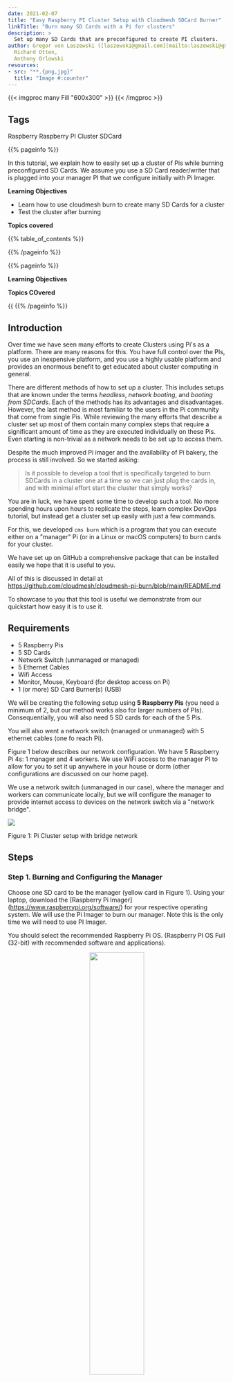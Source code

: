 ```yaml
---
date: 2021-02-07
title: "Easy Raspberry PI Cluster Setup with Cloudmesh SDCard Burner"
linkTitle: "Burn many SD Cards with a Pi for clusters"
description: >
  Set up many SD Cards that are preconfigured to create PI clusters.
author: Gregor von Laszewski ([laszewski@gmail.com](mailto:laszewski@gmail.com), [laszewski.github.io](https://laszewski.github.io)), 
  Richard Otten, 
  Anthony Orlowski
resources:
- src: "**.{png,jpg}"
  title: "Image #:counter"
---
```


{{< imgproc many Fill "600x300" >}}
{{< /imgproc >}}

<!--
## Upload an image

![Many Pi's](many-pis.jpg)
-->

## Tags

Raspberry
Raspberry PI
Cluster
SDCard


{{% pageinfo %}}

In this tutorial, we explain how to easily set up a cluster of Pis
while burning preconfigured SD Cards. We assume you use a SD Card reader/writer that
is plugged into your manager PI that we configure initially with Pi Imager.

**Learning Objectives**

* Learn how to use cloudmesh burn to create many SD Cards for a cluster
* Test the cluster after burning
  
**Topics covered**

{{% table_of_contents %}}

{{% /pageinfo %}}



{{% pageinfo %}}

**Learning Objectives**

**Topics COvered**

{{
{{% /pageinfo %}}

## Introduction

Over time we have seen many efforts to create Clusters using Pi's as a
platform. There are many reasons for this. You have full control over the PIs,
you use an inexpensive platform, and you use a highly usable platform
and provides an enormous benefit to get educated about cluster computing in
general.

There are different methods of how to set up a cluster. This includes setups
that are known under the terms *headless*, *network booting*, and *booting from
SDCards*. Each of the methods has its advantages and disadvantages. However,
the last method is most familiar to the users in the Pi community that come
from single Pis. While reviewing the many efforts that describe a cluster set up
most of them contain many complex steps that require a significant amount of
time as they are executed individually on these Pis. Even starting is
non-trivial as a network needs to be set up to access them. 

Despite the much improved Pi imager and the availability of Pi bakery, the
process is still involved. So we started asking:

> Is it possible to develop a tool that is specifically targeted to burn 
> SDCards in a cluster one at a time so we can just  plug 
> the cards in, and with minimal effort start the cluster that simply works?

You are in luck, we have spent some time to develop such a tool. No more
spending hours upon hours to replicate the steps, learn complex DevOps
tutorial, but instead get a cluster set up easily with just a few commands.

For this, we developed `cms burn` which is a program that you can execute
either on a "manager" Pi (or in a Linux or macOS computers) to burn cards for
your cluster. 

We have set up on GitHub a comprehensive package that can be installed  easily
we hope that it is useful to you.

All of this is discussed in detail at 
<https://github.com/cloudmesh/cloudmesh-pi-burn/blob/main/README.md>

To showcase to you that this tool is useful we demonstrate from our quickstart 
how easy it is to use it.

## Requirements

* 5 Raspberry Pis
* 5 SD Cards
* Network Switch (unmanaged or managed)
* 5 Ethernet Cables
* Wifi Access
* Monitor, Mouse, Keyboard (for desktop access on Pi)
* 1 (or more) SD Card Burner(s) (USB)

We will be creating the following setup using **5 Raspberry Pis** 
(you need a minimum of 2, but our method works also for larger 
numbers of PIs). Consequentially, you will also need 5 SD cards for each of the 5 Pis.

You will also went a network switch (managed or unmanaged) with 5 ethernet cables (one fo reach Pi).

Figure 1 below describes our network configuration. We have 5 Raspberry Pi 4s: 1
manager and 4 workers. We use WiFi access to the manager PI to allow for you to
set it up anywhere in your house or dorm (other configurations are discussed
on our home page).

We use a network switch (unmanaged in our case), where the manager and workers can
communicate locally, but we will configure the manager to provide
internet access to devices on the network switch via a "network
bridge".

![](https://github.com/cloudmesh/cloudmesh-pi-burn/raw/main/images/network-bridge.png)

Figure 1: Pi Cluster setup with bridge network

## Steps

### Step 1. Burning and Configuring the Manager

Choose one SD card to be the manager (yellow card in Figure 1). Using your laptop, download the [Raspberry Pi Imager]
(https://www.raspberrypi.org/software/) for your respective operating system. We will use the Pi Imager to burn our 
manager. Note this is the only time we will need to use PI Imager.

You should select the recommended Raspberry Pi OS. (Raspberry PI OS Full (32-bit) with recommended software and applications).

<center>
<img src="imager-with-options.png" width="50%" />

Figure 2. Pi Imager
</center>

Write to your SD card. Once the process is complete and verified, insert into your manager
Pi. Connect your manager to the peripherals (keyboard, mouse, monitor).

> Note you may also use a headless setup. See [here](https://www.raspberrypi.org/documentation/configuration/wireless/headless.md) for more information on headless setups.

Walk through the initial setup process of the Pi and configure the settings in accordance with your situation. 
We have provided images that depict this process next:

<center>
<img src="setup1.png" width="50%" />

Figure 3. Welcome Page for the Raspberry Pi
</center>



<center>
<img src="setup2.png" width="50%" />

Figure 4. Set country, language, and timezone. Additionally, we recommend you enable "Use US Keyboard".
</center>




<center>
<img src="setup3.png" width="50%" />

Figure 5. Set your password to a strong password.
</center>




<center>
<img src="setup4.png" width="50%" />

Figure 6. Choose your Wifi network.
</center>




<center>
<img src="setup5.png" width="50%" />

Figure 7. The setup prompt will ask you if you wish to update the software. You may do so, or you may skip, as our installation script that we will run will do this for you.

</center>

<center>
<img src="setup6.png" width="50%" />

Figure 8. Setup is now complete.
</center>



### Step 2. Installing Cloudmesh

Now let us install cloudmesh burn, which allows us to burn preconfigured SD
Cards for clusters easily. Open a new terminal window and run the following
command. This will install cloudmesh and upgrade your system if needed.

```
pi@managerpi:~ $ curl -Ls http://cloudmesh.github.io/get/pi | sh -
```

This will set up a python venv on your computer manager Pi. This may take 5-7
minutes as it will update your Pi and install all requirements.

You will want to reboot your Pi after this.

```
pi@managerpi:~ $ sudo reboot
```

### Step 3. Creating our Cluster Inventory

To manage information about our cluster, we will use a Cloudmesh Inventory
file, which comes installed with cloudmesh. This will allow you to easily track
and manage the configuration of your workers.

Let us create an inventory for our cluster as follows:

```
(ENV3) pi@managerpi:~ $ cms inventory create --hostnames="managerpi,worker00[1-4]" --ip="10.1.1.[1-5]"  --inventory=cluster.yaml latest-lite
```

We can list the information in our inventory as follows. Confirm all is as
expected:

```
(ENV3) pi@managerpi:~ $ cms inventory list --inventory=cluster.yaml
inventory list --inventory=cluster.yaml
+-----------+-----------+------+-------------+---------+-------+---------+----------+----------+-----+---------+--------+---------+-------------+-------------------+----------+
| host      | name      | type | tag         | cluster | label | service | services | ip       | dns | project | owners | comment | description | keyfile           | status   |
+-----------+-----------+------+-------------+---------+-------+---------+----------+----------+-----+---------+--------+---------+-------------+-------------------+----------+
| managerpi | managerpi |      | latest-lite | cluster |       | manager |          | 10.1.1.1 |     |         |        |         |             | ~/.ssh/id_rsa.pub | inactive |
| worker001 | worker001 |      | latest-lite | cluster |       | worker  |          | 10.1.1.2 |     |         |        |         |             | ~/.ssh/id_rsa.pub | inactive |
| worker002 | worker002 |      | latest-lite | cluster |       | worker  |          | 10.1.1.3 |     |         |        |         |             | ~/.ssh/id_rsa.pub | inactive |
| worker003 | worker003 |      | latest-lite | cluster |       | worker  |          | 10.1.1.4 |     |         |        |         |             | ~/.ssh/id_rsa.pub | inactive |
| worker004 | worker004 |      | latest-lite | cluster |       | worker  |          | 10.1.1.5 |     |         |        |         |             | ~/.ssh/id_rsa.pub | inactive |
+-----------+-----------+------+-------------+---------+-------+---------+----------+----------+-----+---------+--------+---------+-------------+-------------------+----------+
```

We can now begin burning.

### Step 4. Burning SD Cards

You can now plug in your SD Card writer into the `managerpi`. Ensure you have
also inserted an SD card into your writer. *Warning* this SD Card will be
formatted, thus all content will be deleted.

Verify your device is detected with the following command:

```bash
(ENV3) pi@managerpi:~ $ cms burn info

# ----------------------------------------------------------------------
# SD Cards Found
# ----------------------------------------------------------------------

+----------+------------------------+-------------+------------------+--------------+------------+---------+----------+-------------+-------------+
| Path     | Info                   | Formatted   | Size             | Plugged-in   | Readable   | Empty   | Access   | Removable   | Writeable   |
|----------+------------------------+-------------+------------------+--------------+------------+---------+----------+-------------+-------------|
| /dev/sdb | Generic STORAGE DEVICE | True        | 64.1 GB/59.7 GiB | True         | True       | False   | True     | True        | True        |
+----------+------------------------+-------------+------------------+--------------+------------+---------+----------+-------------+-------------+
```

> Note we omit some information from `cms burn info` for simplicity

From `cms burn info`, we see our device is `/dev/sdb`. Note this may be
different on your Pi. If your device is not showing up, ensure you have an SD
Card inserted, and try unplugging and plugging the SD Card writer.

We can now begin burning our cluster. The following command will download the
necessary Raspberry Pi OS images, configure `manager` as a Wifi bridge to
provide internet access to workers, and burn the SD Cards. Note you will need
to cycle SD cards after each burn.

```
(ENV3) pi@managerpi:~ $ cms burn create --inventory=cluster.yaml --device=/dev/sdb --name=managerpi,worker00[1-5]

Manager hostname is the same as this system's hostname. Is this intended? (Y/n) Y
Do you wish to configure this system as a WiFi bridge? A restart is required after this command terminates (Y/n) Y

```
> Some output of cms burn has been omitted for simplicity. Note that image extraction may take more than a minute.

As each SD Card is burned, `cms burn` will prompt you to insert a new SD Card
to be burned.


After all curds are burned, plug them into your worker Pis and boot. Reboot the
managerpi.

```
(ENV3) pi@managerpi:~ $ sudo reboot
```

### Step 5. Verifying Workers

Once your workers are booted, you can verify connection with the following
simple command. This command will return the temperature of the Pis.

```
(ENV3) pi@managerpi:~ $ cms pi temp worker00[1-4]
pi temp worker00[1-4]
+-----------+--------+-------+----------------------------+
| host      |    cpu |   gpu | date                       |
|-----------+--------+-------+----------------------------|
| worker001 | 36.511 |  36.5 | 2021-02-22 00:06:48.873427 |
| worker002 | 36.998 |  37   | 2021-02-22 00:06:48.813539 |
| worker003 | 36.998 |  37   | 2021-02-22 00:06:48.843944 |
| worker004 | 36.498 |  36   | 2021-02-22 00:06:48.843956 |
+-----------+--------+-------+----------------------------+
```

## Acknowledgement

We would like to thank the following community members for testing the recent
versions:
Venkata Sai Dhakshesh Kolli,
Rama Asuri,
Adam Ratzman.
Previous versions of the software obtained code contributions from 
Sub Raizada,
Jonathan Branam,
Fugang Wnag,
Anand Sriramulu, 
Akshay Kowshik.

## Refernces







